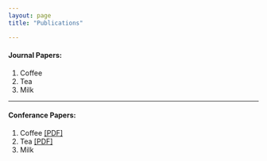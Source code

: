 ```yaml
---
layout: page
title: "Publications"

---
```

<h4>Journal Papers:</h4>
<ol>
  <li>Coffee</li>
  <li>Tea</li>
  <li>Milk</li>
</ol>
<hr>
<h4>Conferance Papers:</h4>
<ol>
  <li>Coffee <a href="../paper.pdf">[PDF]</a> </li>
  <li>Tea <a href="/paper.pdf">[PDF]</a> </li>
  <li>Milk</li>
</ol>

